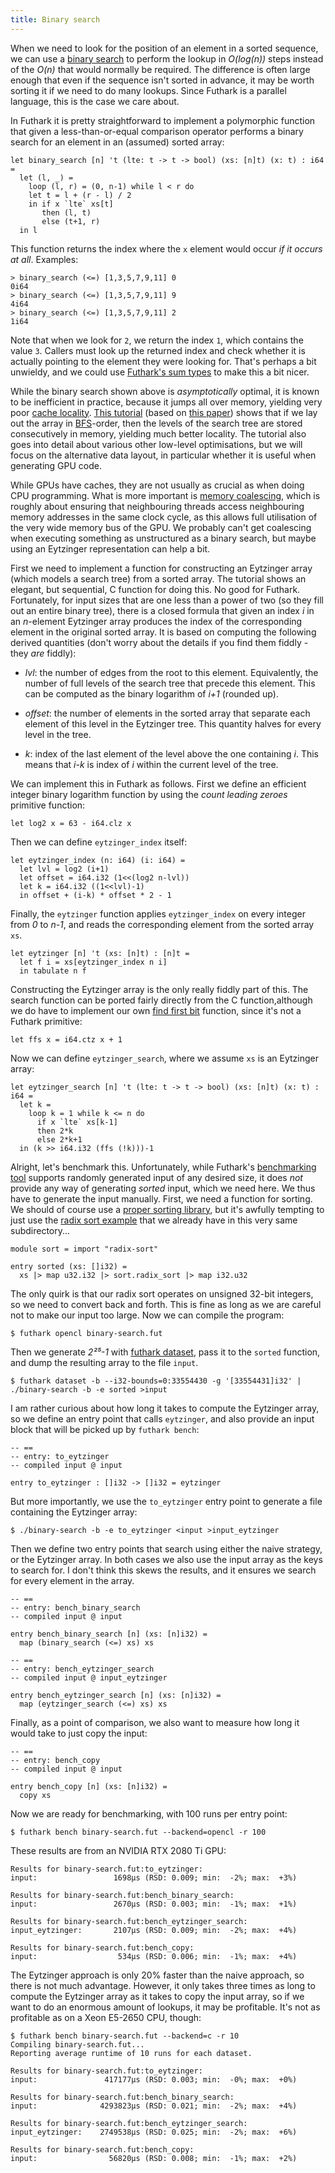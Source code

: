 ```yaml
---
title: Binary search
---
```


When we need to look for the position of an element in a sorted
sequence, we can use a [binary
search](https://en.wikipedia.org/wiki/Binary_search_algorithm) to
perform the lookup in *O(log(n))* steps instead of the *O(n)* that
would normally be required.  The difference is often large enough
that even if the sequence isn't sorted in advance, it may be worth
sorting it if we need to do many lookups.  Since Futhark is a
parallel language, this is the case we care about.

In Futhark it is pretty straightforward to implement a polymorphic
function that given a less-than-or-equal comparison operator
performs a binary search for an element in an (assumed) sorted
array:

```futhark
let binary_search [n] 't (lte: t -> t -> bool) (xs: [n]t) (x: t) : i64 =
  let (l, _) =
    loop (l, r) = (0, n-1) while l < r do
    let t = l + (r - l) / 2
    in if x `lte` xs[t]
       then (l, t)
       else (t+1, r)
  in l
```

This function returns the index where the `x` element would occur
*if it occurs at all*.  Examples:

```
> binary_search (<=) [1,3,5,7,9,11] 0
0i64
> binary_search (<=) [1,3,5,7,9,11] 9
4i64
> binary_search (<=) [1,3,5,7,9,11] 2
1i64
```

Note that when we look for `2`, we return the index `1`, which
contains the value `3`.  Callers must look up the returned index
and check whether it is actually pointing to the element they were
looking for.  That's perhaps a bit unwieldy, and we could use
[Futhark's sum types](sum-types.html) to make this a bit nicer.

While the binary search shown above is *asymptotically* optimal, it
is known to be inefficient in practice, because it jumps all over
memory, yielding very poor [cache
locality](https://en.wikipedia.org/wiki/Locality_of_reference).
[This tutorial](https://algorithmica.org/en/eytzinger) (based on
[this paper](https://arxiv.org/pdf/1509.05053.pdf)) shows that if
we lay out the array in
[BFS](https://en.wikipedia.org/wiki/Breadth-first_search)-order,
then the levels of the search tree are stored consecutively in
memory, yielding much better locality.  The tutorial also goes into
detail about various other low-level optimisations, but we will
focus on the alternative data layout, in particular whether it is
useful when generating GPU code.

While GPUs have caches, they are not usually as crucial as when
doing CPU programming.  What is more important is [memory
coalescing](https://cvw.cac.cornell.edu/GPU/coalesced), which is
roughly about ensuring that neighbouring threads access
neighbouring memory addresses in the same clock cycle, as this
allows full utilisation of the very wide memory bus of the GPU.  We
probably can't get coalescing when executing something as
unstructured as a binary search, but maybe using an Eytzinger
representation can help a bit.

First we need to implement a function for constructing an Eytzinger
array (which models a search tree) from a sorted array.  The
tutorial shows an elegant, but sequential, C function for doing
this.  No good for Futhark.  Fortunately, for input sizes that are
one less than a power of two (so they fill out an entire binary
tree), there is a closed formula that given an index *i* in an
*n*-element Eytzinger array produces the index of the corresponding
element in the original sorted array.  It is based on computing the
following derived quantities (don't worry about the details if you
find them fiddly - they *are* fiddly):

* *lvl*: the number of edges from the root to this element.
  Equivalently, the number of full levels of the search tree that
  precede this element.  This can be computed as the binary
  logarithm of *i+1* (rounded up).

* *offset*: the number of elements in the sorted array that
  separate each element of this level in the Eytzinger tree.  This
  quantity halves for every level in the tree.

* *k*: index of the last element of the level above the one
  containing *i*.  This means that *i-k* is index of *i* within the
  current level of the tree.

We can implement this in Futhark as follows.  First we define an
efficient integer binary logarithm function by using the *count
leading zeroes* primitive function:

```futhark
let log2 x = 63 - i64.clz x
```

Then we can define `eytzinger_index` itself:

```futhark
let eytzinger_index (n: i64) (i: i64) =
  let lvl = log2 (i+1)
  let offset = i64.i32 (1<<(log2 n-lvl))
  let k = i64.i32 ((1<<lvl)-1)
  in offset + (i-k) * offset * 2 - 1
```

Finally, the `eytzinger` function applies `eytzinger_index` on
every integer from *0* to *n-1*, and reads the corresponding
element from the sorted array `xs`.

```futhark
let eytzinger [n] 't (xs: [n]t) : [n]t =
  let f i = xs[eytzinger_index n i]
  in tabulate n f
```

Constructing the Eytzinger array is the only really fiddly part of
this.  The search function can be ported fairly directly from the C
function,although we do have to implement our own [find first
bit](https://man7.org/linux/man-pages/man3/ffs.3.html) function,
since it's not a Futhark primitive:

```futhark
let ffs x = i64.ctz x + 1
```

Now we can define `eytzinger_search`, where we assume `xs` is an
Eytzinger array:

```futhark
let eytzinger_search [n] 't (lte: t -> t -> bool) (xs: [n]t) (x: t) : i64 =
  let k =
    loop k = 1 while k <= n do
      if x `lte` xs[k-1]
      then 2*k
      else 2*k+1
  in (k >> i64.i32 (ffs (!k)))-1
```

Alright, let's benchmark this.  Unfortunately, while Futhark's
[benchmarking
tool](https://futhark.readthedocs.io/en/stable/man/futhark-bench.html)
supports randomly generated input of any desired size, it does
*not* provide any way of generating *sorted* input, which we need
here.  We thus have to generate the input manually.  First, we need
a function for sorting.  We should of course use a [proper sorting
library](https://github.com/diku-dk/sorts), but it's awfully
tempting to just use the [radix sort example](radix-sort.html) that
we already have in this very same subdirectory...

```futhark
module sort = import "radix-sort"

entry sorted (xs: []i32) =
  xs |> map u32.i32 |> sort.radix_sort |> map i32.u32
```

The only quirk is that our radix sort operates on unsigned 32-bit
integers, so we need to convert back and forth.  This is fine as
long as we are careful not to make our input too large.  Now we can
compile the program:

```
$ futhark opencl binary-search.fut
```


Then we generate *2²⁵-1* with [futhark
dataset](https://futhark.readthedocs.io/en/stable/man/futhark-dataset.html),
pass it to the `sorted` function, and dump the resulting array to
the file `input`.

```
$ futhark dataset -b --i32-bounds=0:33554430 -g '[33554431]i32' | ./binary-search -b -e sorted >input
```

I am rather curious about how long it takes to compute the
Eytzinger array, so we define an entry point that calls
`eytzinger`, and also provide an input block that will be picked up
by `futhark bench`:


```futhark
-- ==
-- entry: to_eytzinger
-- compiled input @ input
```


```futhark
entry to_eytzinger : []i32 -> []i32 = eytzinger
```

But more importantly, we use the `to_eytzinger` entry point to
generate a file containing the Eytzinger array:

```
$ ./binary-search -b -e to_eytzinger <input >input_eytzinger
```

Then we define two entry points that search using either the naive
strategy, or the Eytzinger array.  In both cases we also use the
input array as the keys to search for.  I don't think this skews
the results, and it ensures we search for every element in the
array.


```futhark
-- ==
-- entry: bench_binary_search
-- compiled input @ input
```


```futhark
entry bench_binary_search [n] (xs: [n]i32) =
  map (binary_search (<=) xs) xs
```


```futhark
-- ==
-- entry: bench_eytzinger_search
-- compiled input @ input_eytzinger
```


```futhark
entry bench_eytzinger_search [n] (xs: [n]i32) =
  map (eytzinger_search (<=) xs) xs
```

Finally, as a point of comparison, we also want to measure how long
it would take to just copy the input:


```futhark
-- ==
-- entry: bench_copy
-- compiled input @ input
```


```futhark
entry bench_copy [n] (xs: [n]i32) =
  copy xs
```

Now we are ready for benchmarking, with 100 runs per entry point:

```
$ futhark bench binary-search.fut --backend=opencl -r 100
```

These results are from an NVIDIA RTX 2080 Ti GPU:

```
Results for binary-search.fut:to_eytzinger:
input:                 1698μs (RSD: 0.009; min:  -2%; max:  +3%)

Results for binary-search.fut:bench_binary_search:
input:                 2670μs (RSD: 0.003; min:  -1%; max:  +1%)

Results for binary-search.fut:bench_eytzinger_search:
input_eytzinger:       2107μs (RSD: 0.009; min:  -2%; max:  +4%)

Results for binary-search.fut:bench_copy:
input:                  534μs (RSD: 0.006; min:  -1%; max:  +4%)
```

The Eytzinger approach is only 20% faster than the naive approach,
so there is not much advantage.  However, it only takes three times
as long to compute the Eytzinger array as it takes to copy the
input array, so if we want to do an enormous amount of lookups, it
may be profitable.  It's not as profitable as on a Xeon E5-2650
CPU, though:

```
$ futhark bench binary-search.fut --backend=c -r 10
Compiling binary-search.fut...
Reporting average runtime of 10 runs for each dataset.

Results for binary-search.fut:to_eytzinger:
input:               417177μs (RSD: 0.003; min:  -0%; max:  +0%)

Results for binary-search.fut:bench_binary_search:
input:              4293823μs (RSD: 0.021; min:  -2%; max:  +4%)

Results for binary-search.fut:bench_eytzinger_search:
input_eytzinger:    2749538μs (RSD: 0.025; min:  -2%; max:  +6%)

Results for binary-search.fut:bench_copy:
input:                56820μs (RSD: 0.008; min:  -1%; max:  +2%)
```
